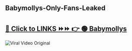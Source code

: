 
 ## Babymollys-Only-Fans-Leaked

# <h2><a href="https://clipsfans.com/Babymollys&ref=git">🔗 Click to LINKS ⏩⏩ 👉 🟢 Babymollys </a></h2>

<a href="https://clipsfans.com/Babymollys&ref=git" rel="nofollow" data-target="animated-image.originalLink"><img src="https://i.ibb.co.com/xMMVF88/686577567.gif" alt="Viral Video Original" style="max-width: 100%; display: inline-block;" data-target="animated-image.originalImage"></a>

